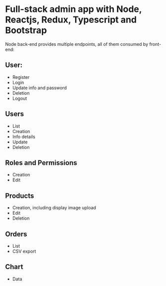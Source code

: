 # Full-stack admin app with Node, Reactjs, Redux, Typescript and Bootstrap

Node back-end provides multiple endpoints, all of them consumed by front-end:

## User:

- Register
- Login 
- Update info and password
- Deletion
- Logout

## Users
- List
- Creation
- Info details
- Update
- Deletion

## Roles and Permissions
- Creation
- Edit

## Products
- Creation, including display image upload
- Edit
- Deletion

## Orders
- List
- CSV export

## Chart
- Data
